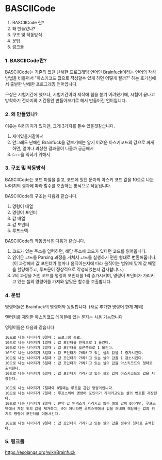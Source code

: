 # BASCIICode

1. BASCIICode 란?
2. 왜 만들었나?
3. 구조 및 작동방식
4. 문법
5. 링크들

### 1. BASCIICode란?
BASCIICode는 기존의 있던 난해한 프로그래밍 언어인 Brainfuck이라는 언어의 작성방법을 비틀어서 "아스키코드 값으로 작성할수 있게 하면 어떻게 될까?" 하는 호기심에서 출발한 난해한 프로그래밍 언어입니다.

구상은 시험기간에 했으나, 시험기간이라 제작에 힘을 쏟기 어려웠기에, 시험이 끝나고 방학하기 전까지의 기간동안 만들어보기로 해서 만들어진 언어입니다.

### 2. 왜 만들었나?
이유는 여러가지가 있지만, 크게 3가지를 들수 있을것같습니다.

1. 재미있을거같아서
2. 안그래도 난해한 Brainfuck을 겉보기에는 알기 어려운 아스키코드의 값으로 짜게 하면, 얼마나 괴상한 결과물이 나올까 궁금해서
3. c++을 익히기 위해서

### 3. 구조 및 작동방식

BASCIICode는 코드 파일을 읽고, 코드에 있던 문자의 아스키 코드 값을 10으로 나눈 나머지의 결과에 따라 함수를 호출하는 방식으로 작동됩니다.

BASCIICode의 구조는 다음과 같습니다.

1. 명령어 배열
2. 명령어 포인터
3. 값 배열
4. 값 포인터
5. 루프스텍

BASCIICode의 작동방식은 다음과 같습니다.

1. 코드가 있는 주소를 입력하면, 해당 주소에 코드가 있다면 코드를 읽어옵니다. 
2. 읽어온 코드를 Parsing 과정을 거쳐서 코드를 실행하기 편한 형태로 변환해줍니다. (이 과정에서 값 포인터가 얼마나 움직이는지에 따라 움직이는 범위에 맞게 값 배열을 할당해주고, 루프문이 정상적으로 작성되었는지 검사합니다.)
3. 2의 과정을 거친 코드를 명령어 포인터를 1씩 증가시키며, 명령어 포인터가 가리키고 있는 셀의 명령어를 가져와 알맞은 함수를 호출합니다.

### 4. 문법


명령어들은 Brainfuck의 명령어와 동일합니다. (새로 추가한 명령어 한개 제외)

엔터키를 제외한 아스키코드 테이블에 있는 문자는 사용 가능합니다

명령어들은 다음과 같습니다

```
10으로 나눈 나머지가 0일때 : 프로그램 종료.
10으로 나눈 나머지가 1일때 : 값 포인터를 왼쪽으로 1 옮긴다.
10으로 나눈 나머지가 2일때 : 값 포인터를 오른쪽으로 1 옮긴다.
10으로 나눈 나머지가 3일때 : 값 포인터가 가리키고 있는 셀의 값을 1 증가시킨다.
10으로 나눈 나머지가 4일때 : 값 포인터가 가리키고 있는 셀의 값을 1 감소시킨다.
10으로 나눈 나머지가 5일때 : 값 포인터가 가리키고 있는 셀의 값을 아스키코드의 형태로 출력한다.
10으로 나눈 나머지가 6일때 : 값 포인터가 가리키고 있는 셀의 값에 아스키코드의 값을 저장한다.

10으로 나눈 나머지가 7일때와 8일때는 루프문 관련 명령어입니다.
10으로 나눈 나머지가 7일때 : 루프스텍에 명령어 포인터가 가리키고있는 셀의 번호를 저장한다.
10으로 나눈 나머지가 8일때 : 만약 값 인덱스가 가리키고 있는 셀의 값이 0이라면, 루프스텍에서 가장 위의 값을 제거하고, 0이 아니라면 루프스텍에서 값을 꺼내와 해당하는 값의 위치로 명령어 포인터를 이동시킨다.

10으로 나눈 나머지가 9일때 : 값 포인터가 가리키고 있는 셀의 값을 정수의 형태로 출력한다.
```

### 5. 링크들

<https://esolangs.org/wiki/Brainfuck>
